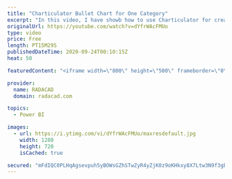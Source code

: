 ```yaml
---
title: "Charticulator Bullet Chart for One Category"
excerpt: "In this video, I have showb how to use Charticulator for creating a Bullet Chart with one Category,"
originalUrl: https://youtube.com/watch?v=dYfrWAcFMUo
type: video
price: Free
length: PT15M29S
publishedDateTime: 2020-09-24T00:10:15Z
heat: 50

featuredContent: "<iframe width=\"800\" height=\"500\" frameborder=\"0\" src=\"https://www.youtube.com/embed/dYfrWAcFMUo\" allow=\"accelerometer; autoplay; encrypted-media; gyroscope; picture-in-picture\" allowfullscreen></iframe>"

provider:
  name: RADACAD
  domain: radacad.com

topics:
  - Power BI

images:
  - url: https://i.ytimg.com/vi/dYfrWAcFMUo/maxresdefault.jpg
    width: 1280
    height: 720
    isCached: true

secured: "mFdIQC0PLHqAgsevpuh5yBOWsGZhSTwZyR4yZjK0z9oKHkxy8X7Ltw3N9f3gB2B6p70jkAKlMHwPUzC4r/87NUyrTvN9jI2vMMXXXPwCY3P0/uFwxeOrMT4HNMCArZEceIwEtMdAoYQBwkAn7Hn2/l1dT2e5SMxlXU02BdhQDzVJcdddvQspy2o9egO00v9+FUVQsIoOdglV+3s9yKwEo3bebE7Vhu7+T5dRqV0HJQnIKOemEEJIrOPbhk+nDmWk/N2vKFR9hYJqjVriug/Ulmq97T5AEwtQbMXUpYP6mbDBeLp72nuyrSxlTY3H/nT4UDgZ7wbAmPq/M1iu+79UYYNK1ppzeu7tj5Ks/qPzB8Ub06pc8+YB28SlSBHCuugY/Oy6KuE62xxtuNGsRtIl4VcvDOswEKYmu6HluvmIQ5s=;nlVgR27hU51P7PyS0wdeog=="
---
```


